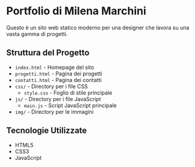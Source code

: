 # Portfolio di Milena Marchini

Questo è un sito web statico moderno per una designer che lavora su una vasta gamma di progetti.

## Struttura del Progetto

- `index.html` - Homepage del sito
- `progetti.html` - Pagina dei progetti
- `contatti.html` - Pagina dei contatti
- `css/` - Directory per i file CSS
  - `style.css` - Foglio di stile principale
- `js/` - Directory per i file JavaScript
  - `main.js` - Script JavaScript principale
- `img/` - Directory per le immagini

## Tecnologie Utilizzate

- HTML5
- CSS3
- JavaScript
